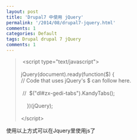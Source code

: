 ```yaml
---
layout: post
title: 'Drupal7 中使用 jQuery'
permalink: '/2014/08/drupal7-jquery.html'
comments: 1
categories: Default
tags: Drupal drupal 7 jQuery
comments: 1
---
```

<blockquote class="tr_bq"><span class="Apple-tab-span" style="white-space: pre;"> </span>&lt;script type="text/javascript"&gt;<br/><br/>jQuery(document).ready(function($) {<br/>// Code that uses jQuery's $ can follow here.<br/><br/>&nbsp;// &nbsp;$("dl#zx-gedi-tabs").KandyTabs();<br/>&nbsp; &nbsp;<br/>&nbsp; &nbsp; })(jQuery);<br/><br/>&lt;/script&gt;</blockquote>

  
  
使用以上方式可以在Jquery里使用js了